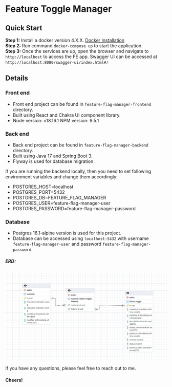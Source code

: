 # Feature Toggle Manager

## Quick Start
<b>Step 1:</b> Install a docker version 4.X.X. [Docker Installation](https://docs.docker.com/get-docker/) \
<b>Step 2:</b> Run command `docker-compose up` to start the application. \
<b>Step 3:</b> Once the services are up, open the browser and navigate to `http://localhost` to access the FE app. Swagger UI can be accessed at `http://localhost:8080/swagger-ui/index.html#/`

## Details
### Front end
 - Front end project can be found in `feature-flag-manager-frontend` directory.
 - Built using React and Chakra UI component library.
 - Node version: v18.16.1 NPM version: 9.5.1

### Back end
 - Back end project can be found in `feature-flag-manager-backend` directory.
 - Built using Java 17 and Spring Boot 3.
 - Flyway is used for database migration.

If you are running the backend locally, then you need to set following environment variables and change them accordingly:
- POSTGRES_HOST=localhost
- POSTGRES_PORT=5432
- POSTGRES_DB=FEATURE_FLAG_MANAGER
- POSTGRES_USER=feature-flag-manager-user
- POSTGRES_PASSWORD=feature-flag-manager-password

### Database
 - Postgres 16.1-alpine version is used for this project.
 - Database can be accessed using `localhost:5432` with username `feature-flag-manager-user` and password `feature-flag-manager-password`.

##### ERD:
![ERD](erd.png)

If you have any questions, please feel free to reach out to me.

#### Cheers!
